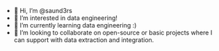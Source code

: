 - 👋 Hi, I’m @saund3rs
- 👀 I’m interested in data engineering!
- 🌱 I’m currently learning data engineering :)
- 💞️ I’m looking to collaborate on open-source or basic projects where I can support with data extraction and integration.

<!---
saund3rs/saund3rs is a ✨ special ✨ repository because its `README.md` (this file) appears on your GitHub profile.
You can click the Preview link to take a look at your changes.
--->
